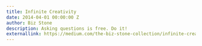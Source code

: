 ```yaml
---
title: Infinite Creativity
date: 2014-04-01 00:00:00 Z
author: Biz Stone
description: Asking questions is free. Do it!
externallink: https://medium.com/the-biz-stone-collection/infinite-creativity-672c4f8ffec1
---
```


